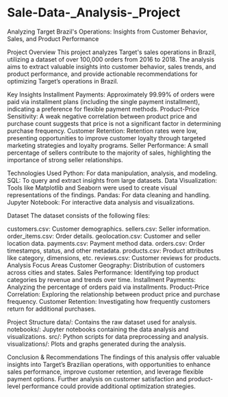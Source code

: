 # Sale-Data-_Analysis-_Project
Analyzing Target Brazil's Operations: Insights from Customer Behavior, Sales, and Product Performance

Project Overview
This project analyzes Target's sales operations in Brazil, utilizing a dataset of over 100,000 orders from 2016 to 2018. The analysis aims to extract valuable insights into customer behavior, sales trends, and product performance, and provide actionable recommendations for optimizing Target’s operations in Brazil.

Key Insights
Installment Payments: Approximately 99.99% of orders were paid via installment plans (including the single payment installment), indicating a preference for flexible payment methods.
Product-Price Sensitivity: A weak negative correlation between product price and purchase count suggests that price is not a significant factor in determining purchase frequency.
Customer Retention: Retention rates were low, presenting opportunities to improve customer loyalty through targeted marketing strategies and loyalty programs.
Seller Performance: A small percentage of sellers contribute to the majority of sales, highlighting the importance of strong seller relationships.

Technologies Used
Python: For data manipulation, analysis, and modeling.
SQL: To query and extract insights from large datasets.
Data Visualization: Tools like Matplotlib and Seaborn were used to create visual representations of the findings.
Pandas: For data cleaning and handling.
Jupyter Notebook: For interactive data analysis and visualizations.

Dataset
The dataset consists of the following files:

customers.csv: Customer demographics.
sellers.csv: Seller information.
order_items.csv: Order details.
geolocation.csv: Customer and seller location data.
payments.csv: Payment method data.
orders.csv: Order timestamps, status, and other metadata.
products.csv: Product attributes like category, dimensions, etc.
reviews.csv: Customer reviews for products.
Analysis Focus Areas
Customer Geography: Distribution of customers across cities and states.
Sales Performance: Identifying top product categories by revenue and trends over time.
Installment Payments: Analyzing the percentage of orders paid via installments.
Product-Price Correlation: Exploring the relationship between product price and purchase frequency.
Customer Retention: Investigating how frequently customers return for additional purchases.

Project Structure
data/: Contains the raw dataset used for analysis.
notebooks/: Jupyter notebooks containing the data analysis and visualizations.
src/: Python scripts for data preprocessing and analysis.
visualizations/: Plots and graphs generated during the analysis.

Conclusion & Recommendations
The findings of this analysis offer valuable insights into Target’s Brazilian operations, with opportunities to enhance sales performance, improve customer retention, and leverage flexible payment options. Further analysis on customer satisfaction and product-level performance could provide additional optimization strategies.


